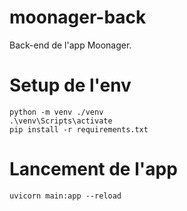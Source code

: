 # moonager-back
Back-end de l'app Moonager.
# Setup de l'env 
` python -m venv ./venv `  
` .\venv\Scripts\activate `  
` pip install -r requirements.txt `  
# Lancement de l'app
` uvicorn main:app --reload `
